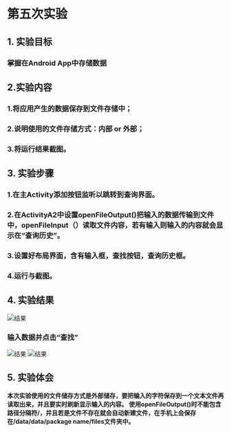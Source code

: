 # 第五次实验 

## 1. 实验目标
### 掌握在Android App中存储数据

## 2.实验内容
### 1.将应用产生的数据保存到文件存储中；
### 2.说明使用的文件存储方式：内部 or 外部；
### 3.将运行结果截图。

## 3. 实验步骤
### 1.在主Activity添加按钮监听以跳转到查询界面。
### 2.在ActivityA2中设置openFileOutput()把输入的数据传输到文件中，openFileInput（）读取文件内容，若有输入则输入的内容就会显示在“查询历史”。
### 3.设置好布局界面，含有输入框，查找按钮，查询历史框。
### 4.运行与截图。

## 4. 实验结果

![结果](https://github.com/SurvivorC/android-labs-2018/blob/master/soft1614080902406/Androiddemo5-1.png)
### 输入数据并点击“查找”
![结果](https://github.com/SurvivorC/android-labs-2018/blob/master/soft1614080902406/Androiddemo5-2.png)
![结果](https://github.com/SurvivorC/android-labs-2018/blob/master/soft1614080902406/Androiddemo5-3.png)

## 5. 实验体会

**本次实验使用的文件储存方式是外部储存，要把输入的字符保存到一个文本文件再读取出来，并且要实时刷新显示输入的内容。
使用openFileOutput()时不能包含路径分隔符/，并且若是文件不存在就会自动新建文件，在手机上会保存在/data/data/package name/files文件夹中。**
